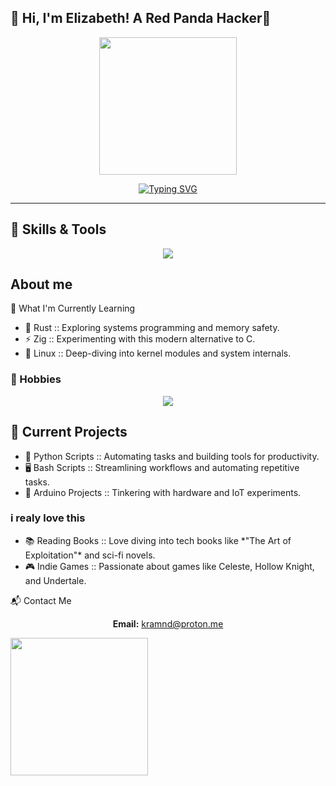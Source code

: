 <h2>🌟 Hi, I'm Elizabeth!  A Red Panda Hacker🌟</h2>
<div align="center">
<img src="https://media.giphy.com/media/L5IljOSeFq8P6/giphy.gif" width="220" />
</div>
<p align="center">
<a href="https://git.io/typing-svg">
<img src="https://readme-typing-svg.demolab.com?font=DM+Sans&weight=700&pause=1005&color=DEA4F7&center=FALSO&vCenter=FALSO&repeat=verdadero&width=435&lines=Hacker%2C+programmer%2C+i%27m+just+curious+%3AD;CTF+player%3A+No+system+is+Safe+%3E%3A3c;Cybersecurity+enthusiast" alt="Typing SVG" />
</a>
</p>
    <hr> 
<h2>🌟 Skills & Tools</h2>
<p align="center">
<a href="https://skillicons.dev">
<img src="https://skillicons.dev/icons?i=py,rust,zig,cpp,kali,aws,docker,linux,bash,git,neovim," />
</a>
</p>
<!--
<h2>📊 GitHub Stats</h2>
<h3>🌈 My GitHub Stats</h3>
<p align="center">
<img src="https://github-readme-stats.vercel.app/api?username=agathoz&show_icons=true&title_color=FF69B4&icon_color=DEA4F7&text_color=FFFFFF&bg_color=1E1E1E" />
</p>
<h3>🌟 Top Languages</h3>
<p align="center">
<img src="https://github-readme-stats.vercel.app/api/top-langs/?username=agathoz&layout=compact&langs_count=8&theme=onedark" />
</p>
-->
<h2>About me</h2> 


🌱 What I'm Currently Learning
<ul>
<li> 🦀 Rust :: Exploring systems programming and memory safety.</li>
<li> ⚡ Zig  :: Experimenting with this modern alternative to C.</li>
<li> 🐧 Linux :: Deep-diving into kernel modules and system internals.</li>
   
</ul>


<h3>🎯 Hobbies</h3>
<p align="center">
<a href="https://skillicons.dev">
<img src="https://skillicons.dev/icons?i=bots,arduino,arch,actix,svelte,mongodb" />
</a>
</p>


<h2>🔭 Current Projects</h2>
<ul>
  <li>🐍 Python Scripts  ::  Automating tasks and building tools for productivity.</li>
  <li>🖥️ Bash Scripts    ::  Streamlining workflows and automating repetitive tasks.</li>
  <li>🤖 Arduino Projects :: Tinkering with hardware and IoT experiments.</li>
</ul>

<h3> i realy love this</h3>
<ul>
  <li>📚 Reading Books :: Love diving into tech books like *"The Art of Exploitation"* and sci-fi novels.</li>
  <li>🎮 Indie Games :: Passionate about games like Celeste, Hollow Knight, and Undertale.</li>
</ul>

📬 Contact Me
<p align="center">
<strong>Email:</strong> <a href="mailto:kramnd@proton.me">kramnd@proton.me</a> </p>
<img src="https://media.tenor.com/A-Cc_uGZVQEAAAAj/lain-serial-experiments-lain.gif" width="220"> </img> 
